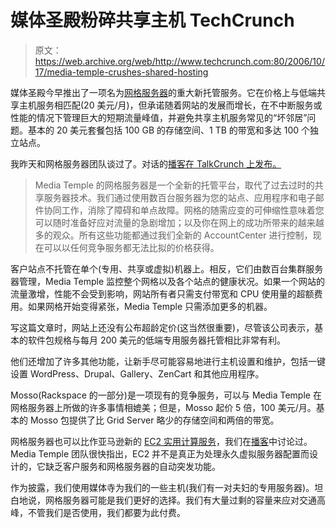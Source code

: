 # 媒体圣殿粉碎共享主机 TechCrunch

> 原文：<https://web.archive.org/web/http://www.techcrunch.com:80/2006/10/17/media-temple-crushes-shared-hosting>

 [](https://web.archive.org/web/20221208051810/http://www.mediatemple.net/) 媒体圣殿今早推出了一项名为[网格服务器](https://web.archive.org/web/20221208051810/http://www.mediatemple.net/)的重大新托管服务。它在价格上与低端共享主机服务相匹配(20 美元/月)，但承诺随着网站的发展而增长，在不中断服务或性能的情况下管理巨大的短期流量峰值，并避免共享主机服务常见的“坏邻居”问题。基本的 20 美元套餐包括 100 GB 的存储空间、1 TB 的带宽和多达 100 个独立站点。

我昨天和网格服务器团队谈过了。对话的[播客在 TalkCrunch 上发布。](https://web.archive.org/web/20221208051810/http://www.talkcrunch.com/2006/10/17/mediatemple-launches-grid-server/)

> Media Temple 的网格服务器是一个全新的托管平台，取代了过去过时的共享服务器技术。我们通过使用数百台服务器为您的站点、应用程序和电子邮件协同工作，消除了障碍和单点故障。网格的随需应变的可伸缩性意味着您可以随时准备好应对流量的急剧增加；以及你在网上的成功所带来的越来越多的观众。所有这些功能都通过我们全新的 AccountCenter 进行控制，现在可以以任何竞争服务都无法比拟的价格获得。

客户站点不托管在单个(专用、共享或虚拟)机器上。相反，它们由数百台集群服务器管理，Media Temple 监控整个网格以及各个站点的健康状况。如果一个网站的流量激增，性能不会受到影响，网站所有者只需支付带宽和 CPU 使用量的超额费用。如果网格开始变得紧张，Media Temple 只需添加更多的机器。

写这篇文章时，网站上还没有公布超龄定价(这当然很重要)，尽管该公司表示，基本的软件包规格与每月 200 美元的低端专用服务器托管相比非常有利。

他们还增加了许多其他功能，让新手尽可能容易地进行主机设置和维护，包括一键设置 WordPress、Drupal、Gallery、ZenCart 和其他应用程序。

Mosso(Rackspace 的一部分)是一项现有的竞争服务，可以与 Media Temple 在网格服务器上所做的许多事情相媲美；但是，Mosso 起价 5 倍，100 美元/月。基本的 Mosso 包提供了比 Grid Server 略少的存储空间和两倍的带宽。

网格服务器也可以比作亚马逊新的 [EC2 实用计算服务](https://web.archive.org/web/20221208051810/http://www.beta.techcrunch.com/2006/08/24/exclusive-amazon-readies-utility-computing-service/)，我们在[播客](https://web.archive.org/web/20221208051810/http://www.talkcrunch.com/2006/10/17/mediatemple-launches-grid-server/)中讨论过。Media Temple 团队很快指出，EC2 并不是真正为处理永久虚拟服务器配置而设计的，它缺乏客户服务和网格服务器的自动突发功能。

作为披露，我们使用媒体寺为我们的一些主机(我们有一对夫妇的专用服务器)。坦白地说，网格服务器可能是我们更好的选择。我们有大量过剩的容量来应对交通高峰，不管我们是否使用，我们都要为此付费。